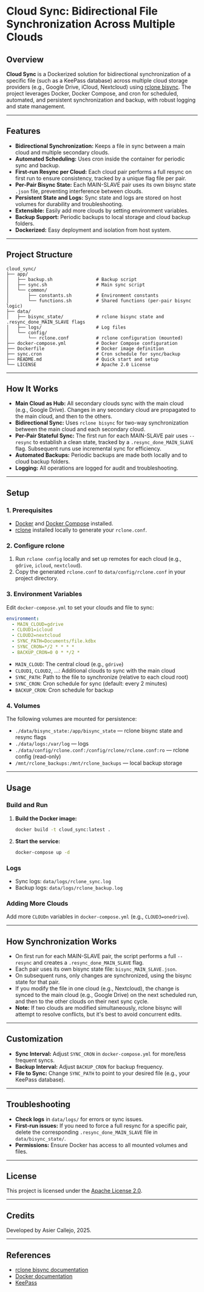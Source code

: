 # Cloud Sync: Bidirectional File Synchronization Across Multiple Clouds

## Overview

**Cloud Sync** is a Dockerized solution for bidirectional synchronization of a specific file (such as a KeePass database) across multiple cloud storage providers (e.g., Google Drive, iCloud, Nextcloud) using [rclone bisync](https://rclone.org/bisync/). The project leverages Docker, Docker Compose, and cron for scheduled, automated, and persistent synchronization and backup, with robust logging and state management.

---

## Features

- **Bidirectional Synchronization:** Keeps a file in sync between a main cloud and multiple secondary clouds.
- **Automated Scheduling:** Uses cron inside the container for periodic sync and backup.
- **First-run Resync per Cloud:** Each cloud pair performs a full resync on first run to ensure consistency, tracked by a unique flag file per pair.
- **Per-Pair Bisync State:** Each MAIN-SLAVE pair uses its own bisync state `.json` file, preventing interference between clouds.
- **Persistent State and Logs:** Sync state and logs are stored on host volumes for durability and troubleshooting.
- **Extensible:** Easily add more clouds by setting environment variables.
- **Backup Support:** Periodic backups to local storage and cloud backup folders.
- **Dockerized:** Easy deployment and isolation from host system.

---

## Project Structure

```
cloud_sync/
├── app/
│   ├── backup.sh                # Backup script
│   ├── sync.sh                  # Main sync script
│   └── common/
│       ├── constants.sh         # Environment constants
│       └── functions.sh         # Shared functions (per-pair bisync logic)
├── data/
│   ├── bisync_state/            # rclone bisync state and .resync_done_MAIN_SLAVE flags
│   ├── logs/                    # Log files
│   └── config/
│       └── rclone.conf          # rclone configuration (mounted)
├── docker-compose.yml           # Docker Compose configuration
├── Dockerfile                   # Docker image definition
├── sync.cron                    # Cron schedule for sync/backup
├── README.md                    # Quick start and setup
└── LICENSE                      # Apache 2.0 License
```

---

## How It Works

- **Main Cloud as Hub:** All secondary clouds sync with the main cloud (e.g., Google Drive). Changes in any secondary cloud are propagated to the main cloud, and then to the others.
- **Bidirectional Sync:** Uses `rclone bisync` for two-way synchronization between the main cloud and each secondary cloud.
- **Per-Pair Stateful Sync:** The first run for each MAIN-SLAVE pair uses `--resync` to establish a clean state, tracked by a `.resync_done_MAIN_SLAVE` flag. Subsequent runs use incremental sync for efficiency.
- **Automated Backups:** Periodic backups are made both locally and to cloud backup folders.
- **Logging:** All operations are logged for audit and troubleshooting.

---

## Setup

### 1. Prerequisites

- [Docker](https://docs.docker.com/get-docker/) and [Docker Compose](https://docs.docker.com/compose/install/) installed.
- [rclone](https://rclone.org/install/) installed locally to generate your `rclone.conf`.

### 2. Configure rclone

1. Run `rclone config` locally and set up remotes for each cloud (e.g., `gdrive`, `icloud`, `nextcloud`).
2. Copy the generated `rclone.conf` to `data/config/rclone.conf` in your project directory.

### 3. Environment Variables

Edit `docker-compose.yml` to set your clouds and file to sync:
```yaml
environment:
  - MAIN_CLOUD=gdrive
  - CLOUD1=icloud
  - CLOUD2=nextcloud
  - SYNC_PATH=Documents/file.kdbx
  - SYNC_CRON=*/2 * * * *
  - BACKUP_CRON=0 0 * */2 *
```
- `MAIN_CLOUD`: The central cloud (e.g., `gdrive`)
- `CLOUD1`, `CLOUD2`, ...: Additional clouds to sync with the main cloud
- `SYNC_PATH`: Path to the file to synchronize (relative to each cloud root)
- `SYNC_CRON`: Cron schedule for sync (default: every 2 minutes)
- `BACKUP_CRON`: Cron schedule for backup

### 4. Volumes

The following volumes are mounted for persistence:
- `./data/bisync_state:/app/bisync_state` — rclone bisync state and resync flags
- `./data/logs:/var/log` — logs
- `./data/config/rclone.conf:/config/rclone/rclone.conf:ro` — rclone config (read-only)
- `/mnt/rclone_backups:/mnt/rclone_backups` — local backup storage

---

## Usage

### Build and Run

1. **Build the Docker image:**
   ```bash
   docker build -t cloud_sync:latest .
   ```
2. **Start the service:**
   ```bash
   docker-compose up -d
   ```

### Logs

- Sync logs: `data/logs/rclone_sync.log`
- Backup logs: `data/logs/rclone_backup.log`

### Adding More Clouds

Add more `CLOUDn` variables in `docker-compose.yml` (e.g., `CLOUD3=onedrive`).

---

## How Synchronization Works

- On first run for each MAIN-SLAVE pair, the script performs a full `--resync` and creates a `.resync_done_MAIN_SLAVE` flag.
- Each pair uses its own bisync state file: `bisync_MAIN_SLAVE.json`.
- On subsequent runs, only changes are synchronized, using the bisync state for that pair.
- If you modify the file in one cloud (e.g., Nextcloud), the change is synced to the main cloud (e.g., Google Drive) on the next scheduled run, and then to the other clouds on their next sync cycle.
- **Note:** If two clouds are modified simultaneously, rclone bisync will attempt to resolve conflicts, but it's best to avoid concurrent edits.

---

## Customization

- **Sync Interval:** Adjust `SYNC_CRON` in `docker-compose.yml` for more/less frequent syncs.
- **Backup Interval:** Adjust `BACKUP_CRON` for backup frequency.
- **File to Sync:** Change `SYNC_PATH` to point to your desired file (e.g., your KeePass database).

---

## Troubleshooting

- **Check logs** in `data/logs/` for errors or sync issues.
- **First-run issues:** If you need to force a full resync for a specific pair, delete the corresponding `.resync_done_MAIN_SLAVE` file in `data/bisync_state/`.
- **Permissions:** Ensure Docker has access to all mounted volumes and files.

---

## License

This project is licensed under the [Apache License 2.0](LICENSE).

---

## Credits

Developed by Asier Callejo, 2025.

---

## References

- [rclone bisync documentation](https://rclone.org/bisync/)
- [Docker documentation](https://docs.docker.com/)
- [KeePass](https://keepass.info/)